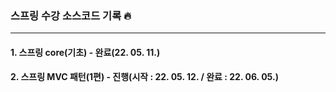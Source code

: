 ### 스프링 수강 소스코드 기록 🔥
-------------------------
#### 1. 스프링 core(기초) - 완료(22. 05. 11.)
#### 2. 스프링 MVC 패턴(1편) - 진행(시작 : 22. 05. 12. / 완료 : 22. 06. 05.)
